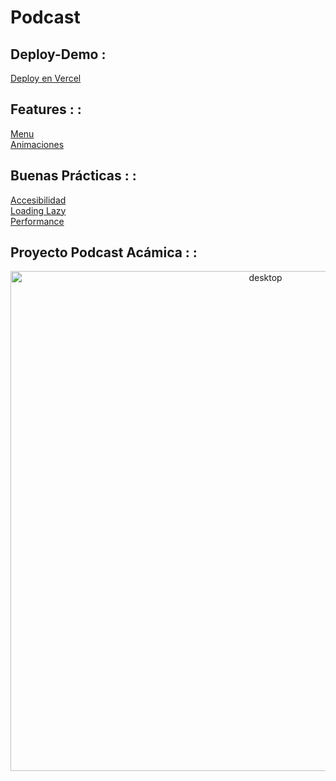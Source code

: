 # Podcast
## Deploy-Demo :

<a href="https://podcast.nahuedev.com.ar/">Deploy en Vercel</a>


## Features : :
<a href="Features.md">Menu</a>
<br>
<a href="Animaciones.md">Animaciones</a>

## Buenas Prácticas : :
<a href="Buenas_Practicas.md">Accesibilidad</a>
<br>
<a href="Buenas_Practicas.md">Loading Lazy</a>
<br>
<a href="Buenas_Practicas.md">Performance</a>



## Proyecto Podcast Acámica : :
<img src="landing-podcast-landing-podcast_desktop.png" alt="desktop"  height="800px" style="text-align: center;" >


